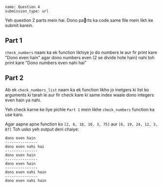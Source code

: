 ```ngMeta
name: Question 4
submission_type: url
```

Yeh question 2 parts mein hai. Dono parts ka code same file mein likh ke submit karein.

## Part 1

`check_numbers` naam ka ek function likhiye jo do numbers le aur fir print kare "Dono even hain" agar dono numbers even (2 se divide hote hain) nahi toh print kare "Dono numbers even nahi hai"


## Part 2
Ab ek `check_numbers_list` naam ka ek function likho jo inetgers ki list ko arguments ki tarah le aur fir check kare ki same index waale dono integers even hain ya nahi.

Yeh check karne ke liye pichle `Part 1` mein likhe `check_numbers` function ka use karo.

Agar aapne apne function ko `[2, 6, 18, 10, 3, 75]` aur `[6, 19, 24, 12, 3, 87]` Toh usko yeh output deni chaiye:

```
dono even hain
---------------
dono even nahi hai
---------------
dono even hain
---------------
dono even hain
---------------
dono even nahi hain
---------------
dono even nahi hain
```
